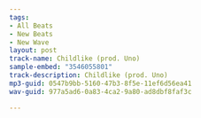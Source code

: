 ```yaml
---
tags:
- All Beats
- New Beats
- New Wave
layout: post
track-name: Childlike (prod. Uno)
sample-embed: "3546055801"
track-description: Childlike (prod. Uno)
mp3-guid: 0547b9bb-5160-47b3-8f5e-11ef6d56ea41
wav-guid: 977a5ad6-0a83-4ca2-9a80-ad8dbf8faf3c

---
```

